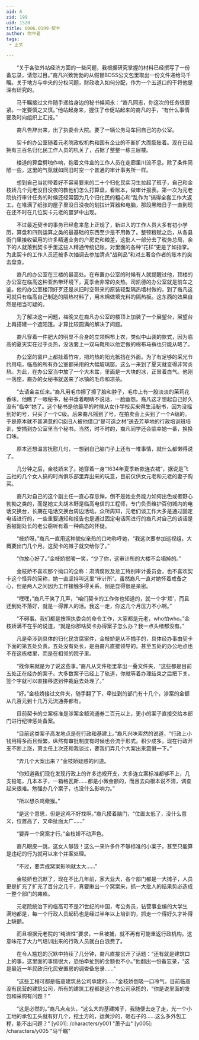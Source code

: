 ```yaml
---
aid: 6
zid: 199
uid: 1520
title: 0006.0199-契卡
author: 吹牛者
tags: 
 - 正文

---
```




　　“关于各驻外站经济方面的一些问题，我根据研究掌握的材料已经撰写了一份备忘录，请您过目。”裔凡兴致勃勃的从假冒BOSS公文包里取出一份文件递给马千瞩。关于地方与中央的分权问题，财政收入如何分配，作为一个五道口的干将他是深有研究的。

　　马千瞩接过文件随手递给身边的秘书候闻永：“裔凡同志，你这次的任务很要紧。一定要慎之又慎。”他站起身来，握住了仓促站起来的裔凡的手，“有什么事情要及时向组织上汇报。”

　　裔凡告辞出来，出了执委会大院。要了一辆公务马车回自己的办公室。

　　契卡的办公室随着元老院政权机构和国有企业的不断扩大而膨胀着。现在已经拥有三百名归化民工作人员的机关了，占据了整整一栋三层楼。

　　楼道的算盘劈啪作响，抱着文件盒的工作人员在走廊里川流不息。除了条件简陋一些，这里的气氛就如同旧时空一个普通的审计事务所一样。

　　想到自己当初带着好不容易要来的二十个归化民实习生拉起了班子，自己和金枝娇几个元老没日没夜的教他们怎么打算盘，看账本，做审计报表。第一次为元老院执行审计任务的时候还经常因为几个归化民的粗心和“乱作为”搞得全套工作大返工。在堆满了纸张的屋子里没日没夜的划拉计算器和电脑，那段黑暗日子一直到现在还不时在几位契卡元老的噩梦中出现。

　　不过最近契卡的事务已经愈来愈上正规了，新进入的工作人员大多有初小学历，算盘和四则运算之类的最基础的东西至少是不用教了。整顿粮赋之后，从各县衙门里接收留用的许多精通业务的户房吏和粮差，这批人一部分去了税务总局，余下的人就落到契卡手里这些人精通传统记账，对里面的各种“花样”更是了如指掌。为此契卡的工作人员还被多次抽调去参加清点“战利品”和对土著合作者的账本的突击盘查。

　　裔凡的办公室在三楼的最高处。在布置办公室的时候有人就提醒过他，顶楼的办公室在临高这种亚热带环境下，夏季会非常的炎热。司凯德的办公室就是前车之鉴。他的办公室楼顶好歹还是从旧时空带来的原装轻型隔热墙材做的，到了裔凡这可就只有临高自己制造的隔热材料了，用木棉做填充料的隔热板。这东西的效果自然是相当可疑的。

　　为了解决这一问题，梅晚又在裔凡办公室的楼顶上加装了一个展望台，展望台上再搭建一个遮阳篷。才算比较圆满的解决了问题。

　　裔凡穿着一件肥大的明显不合身的立领棉布上衣，类似中山装的款式，因为临高的夏天实在过于炎热，没法套上一双马靴所以他定做的棉布马裤也只能从略了。

　　办公室的窗户上都挂着竹帘，把灼热的阳光抵挡在外面。为了有足够的采光节约用电，临高的所有办公室都采用的大幅玻璃窗。这么一来到了夏天就变得非常炎热。为此，在办公室当中放了一个大木盆，里面是一大块的冰，正冒着白气。他刚一落座，裔办的女秘书就送来了冰镇的毛巾和凉茶。

　　“去请金主任来。”裔凡用毛巾擦了擦了脸和脖子，毛巾上有一股淡淡的茉莉花香味，他瞧了一眼秘书，秘书垂着眼睛不说话，一脸幽怨。裔凡这才想起自己好久没有“临幸”她了。这个秘书是他最早的时候从女仆学校买来得生活秘书，因为没摇到好的号，只买了一个C级。后来裔凡摇到了号，在拍卖会上买到了一个A级的。于是原本就不甚满意的C级旧人被他借口“是可造之材”送去芳草地的行政培训班培训，安插到办公室里当个秘书。当然，时不时的，裔凡同学还会临幸她一番，换换口味。

　　原本还想温言抚慰几句，一想到自己脑门子上还有一堆事情，就什么都懒得说了。

　　几分钟之后，金枝娇来了。她穿着一身“1634年夏季新款连衣裙”，据说是飞云社的几个女人搞的时尚俱乐部里弄出来的玩意，目前仅供女元老和元老的妻子购买。

　　裔凡对自己的这个副主任一直心存忌惮，倒不是她业务能力如何出色或者野心勃勃之类的，而是她丈夫胡木野是临高电信的工程师，专门负责维护百仞城内的电话交换台，长期在电话交换台周边活动。众所周知，元老们谈工作大多是通过固定电话进行的，一些重要通知和报告也是通过固定电话网进行的裔凡对自己的谈话是否被副处长的老公窃听有着一种病态的怀疑。

　　“枝娇呀。”裔凡一直用这种貌似亲热的口吻称呼她，“我这次要参加巡视组，大概要出门几个月。这契卡的摊子就交给你了。”

　　“你放心好了。”金枝娇抿嘴一笑，“少了你，这审计所的大楼不会塌掉的。”

　　金枝娇不喜欢那个拗口的全称：肃清腐败及怠工特别审计委员会，也不喜欢契卡这个怪异的简称，她一直坚持叫这里“审计所”。虽然裔凡一直对她怀着戒备之心，但是两人之间因为工作接触多得关系，倒是显得很是亲密。

　　“嘿嘿，”裔凡干笑了几声，“咱们契卡的工作你也知道的，就一个字‘烦’，而且还到处不落好，就是一得罪人的活。我这一走，你这几个月压力不小啊。”

　　“不碍事。我们都是按照执委会的命令工作，大家都是元老，who怕who。”金枝娇满不在乎的说道，“就是你那啥契卡办得案子怎么办？我一点头绪都没有。”

　　凡是牵涉到具体的归化民贪腐案件，金枝娇是从不插手的，具体经办事由契卡下面的第五处负责。五处没有处长，是由裔凡直接领导的。甚至五处的办公地点也不在这栋楼里，而是在相邻的院子里。

　　“找你来就是为了说这些事。”裔凡从文件柜里拿出一叠文件夹，“这些都是目前五处正在经办的案子。大多数案子已经上了轨道，你就等着办理结束之后把下关，签个字就可以直接移送到仲裁庭去处理了。”

　　“好。”金枝娇接过文件夹，随手翻了下，牵扯到的部门有十几个，涉案的金额从几百元到十几万元流通券都有。

　　目前契卡的立案标准是涉案金额流通券二百元以上，更小的案子直接交给本部门进行纪律惩处备案。

　　“目前这类案子高发地点是在行政和基建上。”裔凡兴味索然的说道，“行政上小钱用得多而且频繁，纵然有审批制度有时候也会流于形式。积少成多。现在行政开支不断上涨，萧主任上次还和我谈过，要我们弄几个大案出来震慑一下。”

　　“弄几个大案出来？”金枝娇疑惑的问道。

　　“你知道我们现在发现行政上的许多违规开支，大多连立案标准都够不上，几支铅笔，几本本子，一箱格瓦斯……都是小微金额的，而且去向根本说不清，调查起来很难。勉强办几个案子，也没什么影响力。”

　　“所以想杀鸡儆猴。”

　　“是这个意思，但是这鸡不好找啊。”裔凡摸着脑门，“位置太低了，没什么意义，位置高了，又牵扯面太广……”

　　“要弄一个窝案才行。”金枝娇不动声色。

　　裔凡眼皮一跳，这女人够狠！这么一来许多件不够标准的小案子，甚至只能算是违纪的行为就可以来个并案处理。

　　“不过，要弄成窝案影响就太大……”

　　金枝娇也沉默了，现在不比几年前，家大业大，各个部门都是一大摊子，人员更是扩充了扩充了百分之几千，真要揪出一个窝案来，抓一大批人的结果势必造成一整个部门的瘫痪。

　　元老院统治下的临高可不是21世纪的中国，考公务员，钻营事业编的大学生满地都是，每一个行政人员起码也是经过半年以上培训的，抓走一个得好久才补得上缺额。

　　而且根据元老院的“纯洁性”要求，一旦被捕，就不再有可能重返行政机构。这意味花了大力气培训出来的行政人员就白白浪费了。

　　在令人尴尬的沉默中持续了几分钟，裔凡直接岔开了话题：“还有就是建筑口上的事，这里面的事情很大，恐怕牵扯到的金额也不小。”他翻出一份备忘录，“这是最近一年民政归化民安置房的调查备忘录……”

　　“这些工程可都是临高建筑总公司承建的……”金枝娇倒吸一口冷气，目前临高没有民营的建筑公司，所有的建筑工程都是这个总公司承揽的，“你是说里面的发包和采购有问题？”

　　“这是必然的。”裔凡点点头，“这么大的基建摊子，我随便去走了走，光一个小工地的承包工头就有好几个，挖土方的，运黄沙的，砸石子的……这么多外包工程，能不出问题？”
[y001]: /characters/y001 "萧子山"
[y005]: /characters/y005 "马千瞩"


